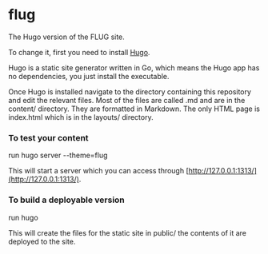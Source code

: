 # flug
The Hugo version of the FLUG site.

To change it, first you need to install [Hugo](https://gohugo.io/).

Hugo is a static site generator written in Go, which means the Hugo app has no dependencies, you just install the executable.

Once Hugo is installed navigate to the directory containing this repository and edit the relevant files. Most of the files are called <filename>.md and are in the content/ directory. They are formatted in Markdown. The only HTML page is index.html which is in the layouts/ directory.

### To test your content

run hugo server --theme=flug

This will start a server which you can access through [http://127.0.0.1:1313/](http://127.0.0.1:1313/).

### To build a deployable version
run hugo 

This will create the files for the static site in public/ the contents of it are deployed to the site.